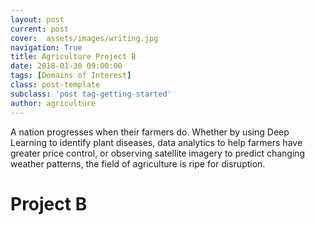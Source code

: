 ```yaml
---
layout: post
current: post
cover:  assets/images/writing.jpg
navigation: True
title: Agriculture Project B
date: 2018-01-30 09:00:00
tags: [Domains of Interest]
class: post-template
subclass: 'post tag-getting-started'
author: agriculture
---
```


A nation progresses when their farmers do. Whether by using Deep Learning to identify plant diseases, data analytics to help farmers have greater price control, or observing satellite imagery to predict changing weather patterns, the field of agriculture is ripe for disruption.

# Project B